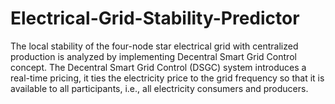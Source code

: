 # Electrical-Grid-Stability-Predictor
The local stability of the four-node star electrical grid with centralized production is analyzed by implementing Decentral Smart Grid Control concept. The Decentral Smart Grid Control (DSGC) system introduces a real-time pricing, it ties the electricity price to the grid frequency so that it is available to all participants, i.e., all electricity consumers and producers. 
